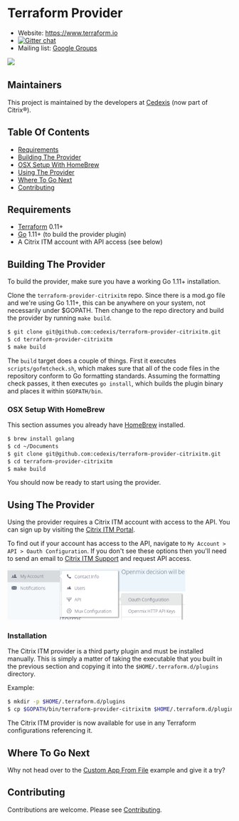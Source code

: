 # Terraform Provider

- Website: https://www.terraform.io
- [![Gitter chat](https://badges.gitter.im/hashicorp-terraform/Lobby.png)](https://gitter.im/hashicorp-terraform/Lobby)
- Mailing list: [Google Groups](http://groups.google.com/group/terraform-tool)

<img src="https://cdn.rawgit.com/hashicorp/terraform-website/master/content/source/assets/images/logo-hashicorp.svg" width="600px">

## Maintainers

This project is maintained by the developers at [Cedexis](https://www.cedexis.com/) (now part of Citrix&#174;).

## Table Of Contents
- [Requirements](#requirements)
- [Building The Provider](#building-the-provider)
- [OSX Setup With HomeBrew](#osx-setup-with-homebrew)
- [Using The Provider](#using-the-provider)
- [Where To Go Next](#where-to-go-next)
- [Contributing](#contributing)

## Requirements

- [Terraform](https://www.terraform.io/downloads.html) 0.11+
- [Go](https://golang.org/doc/install) 1.11+ (to build the provider plugin)
- A Citrix ITM account with API access (see below)

## Building The Provider

To build the provider, make sure you have a working Go 1.11+ installation.

Clone the `terraform-provider-citrixitm` repo. Since there is a mod.go file and we're using Go 1.11+, this can be anywhere on your system, not necessarily under $GOPATH. Then change to the repo directory and build the provider by running `make build`.

```bash
$ git clone git@github.com:cedexis/terraform-provider-citrixitm.git
$ cd terraform-provider-citrixitm
$ make build
```

The `build` target does a couple of things. First it executes `scripts/gofmtcheck.sh`, which makes sure that all of the code files in the repository conform to Go formatting standards. Assuming the formatting check passes, it then executes `go install`, which builds the plugin binary and places it within `$GOPATH/bin`.

### OSX Setup With HomeBrew
This section assumes you already have [HomeBrew](https://brew.sh/) installed.

```bash
$ brew install golang
$ cd ~/Documents
$ git clone git@github.com:cedexis/terraform-provider-citrixitm.git
$ cd terraform-provider-citrixitm
$ make build
```
You should now be ready to start using the provider.

## Using The Provider

Using the provider requires a Citrix ITM account with access to the API. You can sign up by visiting the [Citrix ITM Portal](https://portal.cedexis.com).

To find out if your account has access to the API, navigate to `My Account > API > Oauth Configuration`. If you don't see these options then you'll need to send an email to [Citrix ITM Support](mailto:support@cedexis.com) and request API access.

<img src="./images/oauth_nav.png" alt="Navigate to OAuth Config Page" width="400"/>

### Installation

The Citrix ITM provider is a third party plugin and must be installed manually. This is simply a matter of taking the executable that you built in the previous section and copying it into the `$HOME/.terraform.d/plugins` directory.

Example:

```bash
$ mkdir -p $HOME/.terraform.d/plugins
$ cp $GOPATH/bin/terraform-provider-citrixitm $HOME/.terraform.d/plugins/
```

The Citrix ITM provider is now available for use in any Terraform configurations referencing it.

## Where To Go Next

Why not head over to the [Custom App From File](examples/dns/custom-app-from-file) example and give it a try?

## Contributing

Contributions are welcome. Please see [Contributing](./CONTRIBUTING.md).
